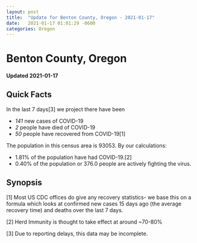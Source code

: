 ```yaml
---
layout: post
title:  "Update for Benton County, Oregon - 2021-01-17"
date:   2021-01-17 01:01:29 -0600
categories: Oregon
---
```


# Benton County, Oregon
#### Updated 2021-01-17

## Quick Facts

In the last 7 days[3] we project there have been
- *141* new cases of COVID-19
- *2* people have died of COVID-19
- *50* people have recovered from COVID-19[1]

The population in this census area is 93053. By our calculations:
- 1.81% of the population have had COVID-19.[2]
- 0.40% of the population or 376.0 people are actively fighting the virus.

## Synopsis




[1] Most US CDC offices do give any recovery statistics- we base this on a formula which looks at confirmed new cases
15 days ago (the average recovery time) and deaths over the last 7 days.

[2] Herd Immunity is thought to take effect at around ~70-80%

[3] Due to reporting delays, this data may be incomplete.
 
    